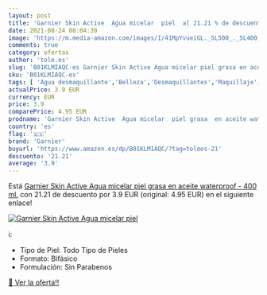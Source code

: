 ```yaml
---
layout: post
title: 'Garnier Skin Active  Agua micelar  piel  al 21.21 % de descuento'
date: 2021-08-24 08:04:39
image: 'https://m.media-amazon.com/images/I/41MpYvueiGL._SL500_._SL400_.jpg'
comments: true
category: ofertas
author: 'tole.es'
slug: 'B01KLMIAQC-es Garnier Skin Active Agua micelar piel grasa en aceite...'
sku: 'B01KLMIAQC-es'
tags: [ 'Agua desmaquillante','Belleza','Desmaquillantes','Maquillaje','garnier', ]
actualPrice: 3.9 EUR
currency: EUR
price: 3.9
comparePrice: 4.95 EUR
prodname: 'Garnier Skin Active  Agua micelar  piel grasa  en aceite waterproof  - 400 ml.'
country: 'es'
flag: '🇪🇸'
brand: 'Garnier'
buyurl: 'https://www.amazon.es/dp/B01KLMIAQC/?tag=tolees-21'
descuento: '21.21'
average: '3.9'
---
```


Está [Garnier Skin Active  Agua micelar  piel grasa  en aceite waterproof  - 400 ml.](https://www.amazon.es/dp/B01KLMIAQC/?tag=tolees-21) con 21.21 de descuento por 3.9 EUR (original: 4.95 EUR) en el siguiente enlace!

[![Garnier Skin Active  Agua micelar  piel ](https://m.media-amazon.com/images/I/41MpYvueiGL._SL500_._SL400_.jpg)](https://www.amazon.es/dp/B01KLMIAQC/?tag=tolees-21)

ℹ️:

- Tipo de Piel: Todo Tipo de Pieles
- Formato: Bifásico
- Formulación: Sin Parabenos

[🛒 Ver la oferta!!](https://www.amazon.es/dp/B01KLMIAQC/?tag=tolees-21)
